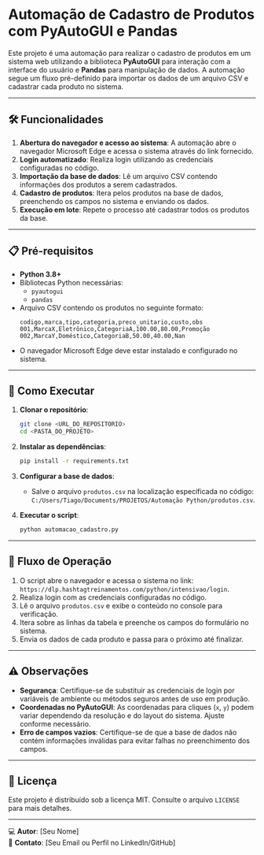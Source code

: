 # Automação de Cadastro de Produtos com PyAutoGUI e Pandas

Este projeto é uma automação para realizar o cadastro de produtos em um sistema web utilizando a biblioteca **PyAutoGUI** para interação com a interface do usuário e **Pandas** para manipulação de dados. A automação segue um fluxo pré-definido para importar os dados de um arquivo CSV e cadastrar cada produto no sistema.

---

## 🛠️ Funcionalidades

1. **Abertura do navegador e acesso ao sistema**: A automação abre o navegador Microsoft Edge e acessa o sistema através do link fornecido.
2. **Login automatizado**: Realiza login utilizando as credenciais configuradas no código.
3. **Importação da base de dados**: Lê um arquivo CSV contendo informações dos produtos a serem cadastrados.
4. **Cadastro de produtos**: Itera pelos produtos na base de dados, preenchendo os campos no sistema e enviando os dados.
5. **Execução em lote**: Repete o processo até cadastrar todos os produtos da base.

---

## 📋 Pré-requisitos

- **Python 3.8+**
- Bibliotecas Python necessárias:
  - `pyautogui`
  - `pandas`
- Arquivo CSV contendo os produtos no seguinte formato:
  ```
  codigo,marca,tipo,categoria,preco_unitario,custo,obs
  001,MarcaX,Eletrônico,CategoriaA,100.00,80.00,Promoção
  002,MarcaY,Doméstico,CategoriaB,50.00,40.00,Nan
  ```
- O navegador Microsoft Edge deve estar instalado e configurado no sistema.

---

## 🚀 Como Executar

1. **Clonar o repositório**:
   ```bash
   git clone <URL_DO_REPOSITORIO>
   cd <PASTA_DO_PROJETO>
   ```

2. **Instalar as dependências**:
   ```bash
   pip install -r requirements.txt
   ```

3. **Configurar a base de dados**:
   - Salve o arquivo `produtos.csv` na localização especificada no código: `C:/Users/Tiago/Documents/PROJETOS/Automação Python/produtos.csv`.

4. **Executar o script**:
   ```bash
   python automacao_cadastro.py
   ```

---

## 📝 Fluxo de Operação

1. O script abre o navegador e acessa o sistema no link:  
   `https://dlp.hashtagtreinamentos.com/python/intensivao/login`.
2. Realiza login com as credenciais configuradas no código.
3. Lê o arquivo `produtos.csv` e exibe o conteúdo no console para verificação.
4. Itera sobre as linhas da tabela e preenche os campos do formulário no sistema.
5. Envia os dados de cada produto e passa para o próximo até finalizar.

---

## ⚠️ Observações

- **Segurança**: Certifique-se de substituir as credenciais de login por variáveis de ambiente ou métodos seguros antes de uso em produção.
- **Coordenadas no PyAutoGUI**: As coordenadas para cliques (`x`, `y`) podem variar dependendo da resolução e do layout do sistema. Ajuste conforme necessário.
- **Erro de campos vazios**: Certifique-se de que a base de dados não contém informações inválidas para evitar falhas no preenchimento dos campos.

---

## 📄 Licença

Este projeto é distribuído sob a licença MIT. Consulte o arquivo `LICENSE` para mais detalhes.

---

💻 **Autor**: [Seu Nome]  
🔗 **Contato**: [Seu Email ou Perfil no LinkedIn/GitHub]

